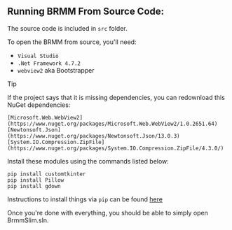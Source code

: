 ## Running BRMM From Source Code:

The source code is included in `src` folder.

To open the BRMM from source, you'll need:
- `Visual Studio`
- `.Net Framework 4.7.2`
- `webview2` aka Bootstrapper

> [!TIP]
> If the project says that it is missing dependencies, you can redownload this NuGet dependencies:
>  ```
> [Microsoft.Web.WebView2](https://www.nuget.org/packages/Microsoft.Web.WebView2/1.0.2651.64)
> [Newtonsoft.Json](https://www.nuget.org/packages/Newtonsoft.Json/13.0.3)
> [System.IO.Compression.ZipFile](https://www.nuget.org/packages/System.IO.Compression.ZipFile/4.3.0/)
> ```




Install these modules using the commands listed below:

  ```
  pip install customtkinter
  pip install Pillow
  pip install gdown
  ```

Instructions to install things via `pip` can be found [here](https://pip.pypa.io/en/stable/installation/)

Once you're done with everything, you should be able to simply open BrmmSlim.sln.
